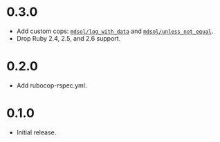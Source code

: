 # 0.3.0
- Add custom cops: [`mdsol/log_with_data`](lib/rubocop/cop/mdsol/log_with_data.rb) and [`mdsol/unless_not_equal`](lib/rubocop/cop/mdsol/unless_not_equal.rb).
- Drop Ruby 2.4, 2.5, and 2.6 support.

# 0.2.0
- Add rubocop-rspec.yml.

# 0.1.0
- Initial release.
